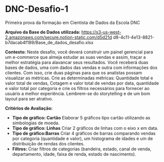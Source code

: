# DNC-Desafio-1
Primeira prova da formação em Cientista de Dados da Escola DNC

**Arquivo da Base de Dados utilizada:** https://s3-us-west-2.amazonaws.com/secure.notion-static.com/d5d21d
d8-4c11-4e13-8821-b7dacab4f189/Base_de_dados_desafio.xlsx

**Contexto:**
Neste desafio, você deverá construir um painel gerencial para um e-commerce que
almeja estudar as suas vendas e assim, traçar a melhor estratégia para alavancar seus
resultados.
Você receberá duas bases de dados, uma com dados das vendas e outra com
informações dos clientes. Com isso, crie duas páginas para que os analistas possam
visualizar as métricas.
Crie as determinadas métricas: Quantidade total e valor total de vendas, Cotagem e
valor total de vendas por data, quantidade e valor total por categoria e crie os filtros
necessários para fornecer ao usuário a melhor experiência. Lembrem-se do storytelling
e de um bom layout para ser atrativo.

**Critérios de Avaliação:**
- **Tipo de gráfico: Cartão** Elaborar 5 gráficos tipo cartão utilizando as simbologias
de moeda.
- **Tipo de gráfico: Linhas** Criar 2 gráficos de linhas com o eixo x em data.
- **Tipo de gráfico:Barras** Criar 4 gráficos de barras comparando vendas por
categoria (quantidade e valor), um histograma de idades
e um de distribuição de rendas dos clientes.
- **Filtros:** Criar filtros de categorias (bandeira, estado, canal de
venda, departamento, idade, faixa de renda, estado de
nascimento).

